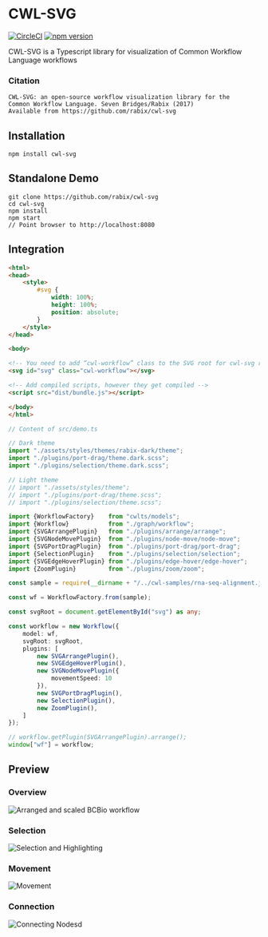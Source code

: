 # CWL-SVG

[![CircleCI](https://circleci.com/gh/rabix/cwl-svg.svg?style=svg)](https://circleci.com/gh/rabix/cwl-svg)
[![npm version](https://img.shields.io/npm/v/cwl-svg.svg)](https://www.npmjs.com/package/cwl-svg)

CWL-SVG is a Typescript library for visualization of Common Workflow Language workflows

### Citation
```
CWL-SVG: an open-source workflow visualization library for the 
Common Workflow Language. Seven Bridges/Rabix (2017)  
Available from https://github.com/rabix/cwl-svg
```


## Installation
```
npm install cwl-svg
```

## Standalone Demo
```
git clone https://github.com/rabix/cwl-svg
cd cwl-svg
npm install
npm start
// Point browser to http://localhost:8080
```

 
## Integration


```html
<html>
<head>
    <style>
        #svg {
            width: 100%;
            height: 100%;
            position: absolute;
        }
    </style>
</head>

<body>

<!-- You need to add “cwl-workflow” class to the SVG root for cwl-svg rendering -->
<svg id="svg" class="cwl-workflow"></svg>

<!-- Add compiled scripts, however they get compiled -->
<script src="dist/bundle.js"></script>

</body>
</html>
```

```typescript
// Content of src/demo.ts

// Dark theme
import "./assets/styles/themes/rabix-dark/theme";
import "./plugins/port-drag/theme.dark.scss";
import "./plugins/selection/theme.dark.scss";

// Light theme
// import "./assets/styles/theme";
// import "./plugins/port-drag/theme.scss";
// import "./plugins/selection/theme.scss";

import {WorkflowFactory}    from "cwlts/models";
import {Workflow}           from "./graph/workflow";
import {SVGArrangePlugin}   from "./plugins/arrange/arrange";
import {SVGNodeMovePlugin}  from "./plugins/node-move/node-move";
import {SVGPortDragPlugin}  from "./plugins/port-drag/port-drag";
import {SelectionPlugin}    from "./plugins/selection/selection";
import {SVGEdgeHoverPlugin} from "./plugins/edge-hover/edge-hover";
import {ZoomPlugin}         from "./plugins/zoom/zoom";

const sample = require(__dirname + "/../cwl-samples/rna-seq-alignment.json");

const wf = WorkflowFactory.from(sample);

const svgRoot = document.getElementById("svg") as any;

const workflow = new Workflow({
    model: wf,
    svgRoot: svgRoot,
    plugins: [
        new SVGArrangePlugin(),
        new SVGEdgeHoverPlugin(),
        new SVGNodeMovePlugin({
            movementSpeed: 10
        }),
        new SVGPortDragPlugin(),
        new SelectionPlugin(),
        new ZoomPlugin(),
    ]
});

// workflow.getPlugin(SVGArrangePlugin).arrange();
window["wf"] = workflow;

```

## Preview

### Overview
![Arranged and scaled BCBio workflow](./docs/images/bcbio.png)


### Selection
![Selection and Highlighting](./docs/images/bcbio-selection.gif)

### Movement
![Movement](./docs/images/bcbio-movement.gif)

### Connection
![Connecting Nodesd](./docs/images/bcbio-connection.gif)
